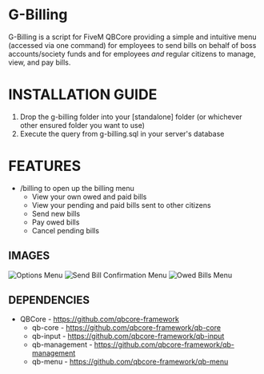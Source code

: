 # G-Billing

G-Billing is a script for FiveM QBCore providing a simple and intuitive menu (accessed via one command) for employees to send bills on behalf of boss accounts/society funds and for employees *and* regular citizens to manage, view, and pay bills.

<h1>INSTALLATION GUIDE</h1>

1. Drop the g-billing folder into your [standalone] folder (or whichever other ensured folder you want to use)
2. Execute the query from g-billing.sql in your server's database

<h1>FEATURES</h1>

- /billing to open up the billing menu
  - View your own owed and paid bills
  - View your pending and paid bills sent to other citizens
  - Send new bills
  - Pay owed bills
  - Cancel pending bills

**IMAGES**
-----
![Options Menu](https://i.ibb.co/q5M4qtr/optionsmenu.png)
![Send Bill Confirmation Menu](https://i.ibb.co/34L2hNc/sendbillconfirmationmenu.png)
![Owed Bills Menu](https://i.ibb.co/7RYsyHJ/owedbillsmenu.png)

**DEPENDENCIES**
-----
- QBCore - https://github.com/qbcore-framework
  - qb-core - https://github.com/qbcore-framework/qb-core
  - qb-input - https://github.com/qbcore-framework/qb-input
  - qb-management - https://github.com/qbcore-framework/qb-management
  - qb-menu - https://github.com/qbcore-framework/qb-menu
